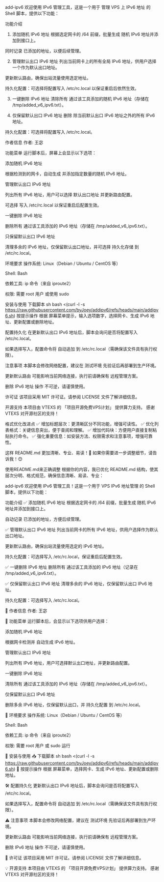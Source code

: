 add-ipv6
欢迎使用 IPv6 管理工具，这是一个用于 管理 VPS 上 IPv6 地址 的 Shell 脚本，提供以下功能：

功能介绍
1. 添加随机 IPv6 地址
根据选定网卡的 /64 前缀，批量生成 随机 IPv6 地址并添加到接口上。

同时记录 已添加的地址，以便后续管理。

2. 管理默认出口 IPv6 地址
列出当前网卡上的所有全局 IPv6 地址，供用户选择一个作为默认出口地址。

更新默认路由，确保出站流量使用选定地址。

持久化配置：可选择将配置写入 /etc/rc.local 以保证重启后依然生效。

3. 一键删除 IPv6 地址
清除所有 通过该工具添加的随机 IPv6 地址（存储在 /tmp/added_v6_ipv6.txt）。

4. 仅保留默认出口 IPv6 地址
删除 除当前默认出口 IPv6 地址之外的所有 IPv6 地址。

持久化配置：可选择将配置写入 /etc/rc.local。

作者信息
作者: 王宓

功能菜单
运行脚本后，屏幕上会显示以下选项：

添加随机 IPv6 地址

根据检测到的网卡，自动生成 并添加指定数量的随机 IPv6 地址。

管理默认出口 IPv6 地址

列出所有 IPv6 地址，用户可以选择 默认出口地址 并更新路由配置。

可选择 写入 /etc/rc.local 以保证重启后配置生效。

一键删除 IPv6 地址

删除所有 通过该工具添加的 IPv6 地址（存储在 /tmp/added_v6_ipv6.txt）。

只保留默认出口 IPv6 地址

清理多余的 IPv6 地址，仅保留默认出口地址，并可选择 持久化存储 到 /etc/rc.local。

环境要求
操作系统: Linux（Debian / Ubuntu / CentOS 等）

Shell: Bash

依赖工具: ip 命令（来自 iproute2）

权限: 需要 root 用户 或使用 sudo

安装与使用
下载脚本
sh
bash <(curl -l -s https://raw.githubusercontent.com/byJoey/addipv6/refs/heads/main/addipv6.sh)
按提示操作
根据 屏幕菜单提示，输入选项数字，选择网卡、生成 IPv6 地址、更新配置或删除地址。

配置持久化
在更新默认出口 IPv6 地址后，脚本会询问是否将配置写入 /etc/rc.local。

如果选择写入，配置命令将 自动追加 到 /etc/rc.local（需确保该文件具有执行权限）。

注意事项
本脚本会修改网络配置，建议在 测试环境 先验证后再部署到生产环境。

更新默认路由 可能影响当前网络连接，执行前请确保有 远程管理方案。

删除 IPv6 地址 操作 不可逆，请谨慎使用。

许可证
该项目采用 MIT 许可证。请参阅 LICENSE 文件了解详细信息。

开源支持
本项目由 VTEXS 的 「项目开源免费VPS计划」 提供算力支持。 感谢 VTEXS 对开源社区的支持！

格式优化改进点
✅ 增加标题层次：更清晰区分不同功能，增强可读性。 ✅ 优化列表格式：关键信息突出，便于查阅和理解。 ✅ 增加代码块：方便用户直接复制粘贴执行命令。 ✅ 强化重要信息：如安装方法、权限需求和注意事项，增强可靠性。

这样 README.md 更加清晰、专业、易读！🚀 如果你需要进一步调整细节，请告诉我！😊

使用README.md来正确调整
根据你的内容，我已优化 README.md 结构，使其层次分明、格式规范，确保信息清晰、易读、专业：

add-ipv6
欢迎使用 IPv6 管理工具！这是一个用于 VPS IPv6 地址管理 的 Shell 脚本，提供以下功能：

功能介绍
✅ 添加随机 IPv6 地址
根据选定网卡的 /64 前缀，批量生成 随机 IPv6 地址并添加到接口上。

自动记录 已添加的地址，方便后续管理。

✅ 管理默认出口 IPv6 地址
列出当前网卡的所有 IPv6 地址，供用户选择作为默认出口地址。

更新默认路由，确保出站流量使用选定的 IPv6 地址。

持久化配置：可选择写入 /etc/rc.local，保证重启后配置生效。

✅ 一键删除 IPv6 地址
删除所有 通过该工具添加的 IPv6 地址（记录在 /tmp/added_v6_ipv6.txt）。

✅ 仅保留默认出口 IPv6 地址
清理多余的 IPv6 地址，仅保留默认出口 IPv6 地址。

持久化配置：可选择写入 /etc/rc.local。

📌 作者信息
作者: 王宓

📌 功能菜单
运行脚本后，会显示以下选项供用户选择：

添加随机 IPv6 地址

根据网卡检测并 自动生成 IPv6 地址。

管理默认出口 IPv6 地址

列出所有 IPv6 地址，用户可选择默认出口地址，并更新路由配置。

一键删除 IPv6 地址

清除所有 通过该工具添加的 IPv6 地址（存储在 /tmp/added_v6_ipv6.txt）。

仅保留默认出口 IPv6 地址

删除多余 IPv6 地址，仅保留默认出口，并 持久化配置 到 /etc/rc.local。

📌 环境要求
操作系统: Linux（Debian / Ubuntu / CentOS 等）

Shell: Bash

依赖工具: ip 命令（来自 iproute2）

权限: 需要 root 用户 或 sudo 运行

🚀 安装与使用
📥 下载脚本
sh
bash <(curl -l -s https://raw.githubusercontent.com/byJoey/addipv6/refs/heads/main/addipv6.sh)
📌 按提示操作
根据 屏幕菜单，选择网卡、生成 IPv6 地址、更新配置或删除地址。

🛠 配置持久化
更新默认出口 IPv6 地址后，脚本会询问是否将配置写入 /etc/rc.local。

如果选择写入，配置命令将 自动追加 到 /etc/rc.local（需确保该文件具有执行权限）。

⚠️ 注意事项
本脚本会修改网络配置，建议在 测试环境 先验证后再部署到生产环境。

更新默认路由 可能影响当前网络连接，执行前请确保有 远程管理方案。

删除 IPv6 地址 操作 不可逆，请谨慎使用。

📜 许可证
该项目采用 MIT 许可证。请参阅 LICENSE 文件了解详细信息。

💡 开源支持
本项目由 VTEXS 的 「项目开源免费VPS计划」 提供算力支持。 感谢 VTEXS 对开源社区的支持！


